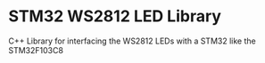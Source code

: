 # STM32 WS2812 LED Library
C++ Library for interfacing the WS2812 LEDs with a STM32 like the STM32F103C8
